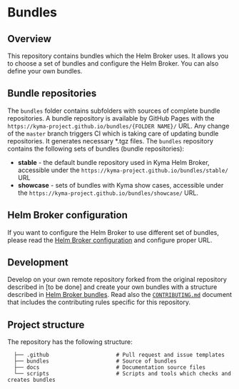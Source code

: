 # Bundles

## Overview

This repository contains bundles which the Helm Broker uses. It allows you to choose a set of bundles and configure the Helm Broker. You can also define your own bundles.

## Bundle repositories

The `bundles` folder contains subfolders with sources of complete bundle repositories. A bundle repository is available by GitHub Pages with the `https://kyma-project.github.io/bundles/{FOLDER NAME}/` URL. Any change of the `master` branch triggers CI which is taking care of updating bundle repositories. It generates necessary *.tgz files. The `bundles` repository contains the following sets of bundles (bundle repositories):
 * **stable** - the default bundle repository used in Kyma Helm Broker, accessible under the `https://kyma-project.github.io/bundles/stable/` URL
 * **showcase** - sets of bundles with Kyma show cases, accessible under the `https://kyma-project.github.io/bundles/showcase/` URL.

## Helm Broker configuration
  
If you want to configure the Helm Broker to use different set of bundles, please read the [Helm Broker configuration](https://github.com/kyma-project/kyma/blob/master/docs/service-brokers/docs/011-configuration-helm-broker.md) and configure proper URL.
 
## Development 
 
Develop on your own remote repository forked from the original repository described in [to be done] and create your own bundles with a structure described in [Helm Broker bundles](https://github.com/kyma-project/kyma/blob/master/docs/service-brokers/docs/012-configuration-helm-broker-bundles.md). Read also the [`CONTRIBUTING.md`](CONTRIBUTING.md) document that includes the contributing rules specific for this repository.

## Project structure

The repository has the following structure:

```
  ├── .github                     # Pull request and issue templates             
  ├── bundles                     # Source of bundles                                                
  ├── docs                        # Documentation source files
  └── scripts                     # Scripts and tools which checks and creates bundles
```